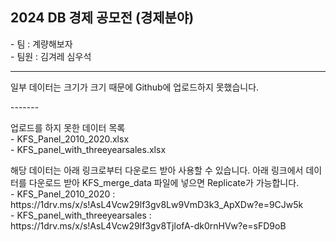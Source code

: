 ## 2024 DB 경제 공모전 (경제분야)<br>
<p>- 팀 : 계량해보자<br>
- 팀원 : 김겨레 심우석</p>

------
<p>일부 데이터는 크기가 크기 때문에 Github에 업로드하지 못했습니다.</p>
-------
<p>업로드를 하지 못한 데이터 목록<br>
- KFS_Panel_2010_2020.xlsx<br>
- KFS_panel_with_threeyearsales.xlsx</p>

<p>해당 데이터는 아래 링크로부터 다운로드 받아 사용할 수 있습니다. 아래 링크에서 데이터를 다운로드 받아 KFS_merge_data 파일에 넣으면 Replicate가 가능합니다.<br>
- KFS_Panel_2010_2020 : https://1drv.ms/x/s!AsL4Vcw29lf3gv8Lw9VmD3k3_ApXDw?e=9CJw5k<br>
- KFS_panel_with_threeyearsales : https://1drv.ms/x/s!AsL4Vcw29lf3gv8TjlofA-dk0rnHVw?e=sFD9oB</p>
